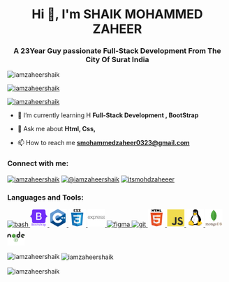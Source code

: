 <h1 align="center">Hi 👋, I'm SHAIK MOHAMMED ZAHEER</h1>
<h3 align="center">A 23Year Guy passionate Full-Stack Development From The City Of Surat India</h3>

<p align="left"> <img src="https://komarev.com/ghpvc/?username=iamzaheershaik&label=Profile%20views&color=0e75b6&style=flat" alt="iamzaheershaik" /> </p>

<p align="left"> <a href="https://github.com/ryo-ma/github-profile-trophy"><img src="https://github-profile-trophy.vercel.app/?username=iamzaheershaik" alt="iamzaheershaik" /></a> </p>

<p align="left"> <a href="https://twitter.com/iamzaheershaik" target="blank"><img src="https://img.shields.io/twitter/follow/iamzaheershaik?logo=twitter&style=for-the-badge" alt="iamzaheershaik" /></a> </p>

- 🌱 I’m currently learning H **Full-Stack Development , BootStrap**

- 💬 Ask me about **Html, Css,**

- 📫 How to reach me **smohammedzaheer0323@gmail.com**

<h3 align="left">Connect with me:</h3>
<p align="left">
<a href="https://twitter.com/iamzaheershaik" target="blank"><img align="center" src="https://raw.githubusercontent.com/rahuldkjain/github-profile-readme-generator/master/src/images/icons/Social/twitter.svg" alt="iamzaheershaik" height="30" width="40" /></a>
<a href="https://linkedin.com/in/@iamzaheershaik" target="blank"><img align="center" src="https://raw.githubusercontent.com/rahuldkjain/github-profile-readme-generator/master/src/images/icons/Social/linked-in-alt.svg" alt="@iamzaheershaik" height="30" width="40" /></a>
<a href="https://instagram.com/itsmohdzaheeer" target="blank"><img align="center" src="https://raw.githubusercontent.com/rahuldkjain/github-profile-readme-generator/master/src/images/icons/Social/instagram.svg" alt="itsmohdzaheeer" height="30" width="40" /></a>
</p>

<h3 align="left">Languages and Tools:</h3>
<p align="left"> <a href="https://www.gnu.org/software/bash/" target="_blank" rel="noreferrer"> <img src="https://www.vectorlogo.zone/logos/gnu_bash/gnu_bash-icon.svg" alt="bash" width="40" height="40"/> </a> <a href="https://getbootstrap.com" target="_blank" rel="noreferrer"> <img src="https://raw.githubusercontent.com/devicons/devicon/master/icons/bootstrap/bootstrap-plain-wordmark.svg" alt="bootstrap" width="40" height="40"/> </a> <a href="https://www.w3schools.com/cpp/" target="_blank" rel="noreferrer"> <img src="https://raw.githubusercontent.com/devicons/devicon/master/icons/cplusplus/cplusplus-original.svg" alt="cplusplus" width="40" height="40"/> </a> <a href="https://www.w3schools.com/css/" target="_blank" rel="noreferrer"> <img src="https://raw.githubusercontent.com/devicons/devicon/master/icons/css3/css3-original-wordmark.svg" alt="css3" width="40" height="40"/> </a> <a href="https://expressjs.com" target="_blank" rel="noreferrer"> <img src="https://raw.githubusercontent.com/devicons/devicon/master/icons/express/express-original-wordmark.svg" alt="express" width="40" height="40"/> </a> <a href="https://www.figma.com/" target="_blank" rel="noreferrer"> <img src="https://www.vectorlogo.zone/logos/figma/figma-icon.svg" alt="figma" width="40" height="40"/> </a> <a href="https://git-scm.com/" target="_blank" rel="noreferrer"> <img src="https://www.vectorlogo.zone/logos/git-scm/git-scm-icon.svg" alt="git" width="40" height="40"/> </a> <a href="https://www.w3.org/html/" target="_blank" rel="noreferrer"> <img src="https://raw.githubusercontent.com/devicons/devicon/master/icons/html5/html5-original-wordmark.svg" alt="html5" width="40" height="40"/> </a> <a href="https://developer.mozilla.org/en-US/docs/Web/JavaScript" target="_blank" rel="noreferrer"> <img src="https://raw.githubusercontent.com/devicons/devicon/master/icons/javascript/javascript-original.svg" alt="javascript" width="40" height="40"/> </a> <a href="https://www.linux.org/" target="_blank" rel="noreferrer"> <img src="https://raw.githubusercontent.com/devicons/devicon/master/icons/linux/linux-original.svg" alt="linux" width="40" height="40"/> </a> <a href="https://www.mongodb.com/" target="_blank" rel="noreferrer"> <img src="https://raw.githubusercontent.com/devicons/devicon/master/icons/mongodb/mongodb-original-wordmark.svg" alt="mongodb" width="40" height="40"/> </a> <a href="https://nodejs.org" target="_blank" rel="noreferrer"> <img src="https://raw.githubusercontent.com/devicons/devicon/master/icons/nodejs/nodejs-original-wordmark.svg" alt="nodejs" width="40" height="40"/> </a> </p>

<p><img align="left" src="https://github-readme-stats.vercel.app/api/top-langs?username=iamzaheershaik&show_icons=true&locale=en&layout=compact" alt="iamzaheershaik" /></p>

<p>&nbsp;<img align="center" src="https://github-readme-stats.vercel.app/api?username=iamzaheershaik&show_icons=true&locale=en" alt="iamzaheershaik" /></p>

<p><img align="center" src="https://github-readme-streak-stats.herokuapp.com/?user=iamzaheershaik&" alt="iamzaheershaik" /></p>

